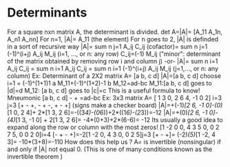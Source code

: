 # Determinants
For a square nxn matrix A, the determinant is divided.
det A=|A|= [A_11 A_1n, A_n1 A_nn]
For n=1, |A|= A_11 (the element)
For n goes to 2, |A| is definded in a sort of recursive way
|A|= sum n j=1 A_ij C_ij (cofactor)= sum n j=1 (-1)^(i+j) A_ij M_ij (i=1, ..., or n: any row)
C_ij=(-1) M_ij ("minor": determinant of the matrix obtained by removing row i and column j)
-or- |A|= sum n i=1 A_ij C_ij = sum n i=1 A_ij C_ij = sum n i=1 (-1)^(i+j) A_ij M_ij (j=1,..., or n: any column)
Ex: Determinant of a 2X2 matrix A= [a b, c d]
|A|=[a b, c d] choose i=1 = (-1)^(1+1)1 a M_11+(-1)^(1+2)-1 b M_12=ad-bc
M_11:[a b, c d] goes to |d|=d M_12: [a b, c d] goes to |c|=c
This is a useful formula to know! Mneumonic
[a b, c d] - + =ad-bc
Ex: 3x3 matrix A= [ 1 3 0, 2 6 4, -1 0 2] i=3 j=3 [+ - +, - + -, + - +] (signs make a checker board)
|A|=+(-1)*[2 6, -1 0]-(0)*[1 0, 2 4]+ 2*[1 3, 2 6]=-((3*4)-(0*6))+2*((1*6)-(2*3))=-12
|A|=+(0)*[2 6, -1 0]-(4)*[1 3, -1 0] + 2[1 3, 2 6]= -4*(0+3)+2*(6-6)= -12
Its usually a good idea to expand along the row or column with the most zeros!
[1 -2 0 0, 4 3 5 0, 0 2 7 5, 0 0 2 0]i=4 [- + - +]=-2[1 -2 0, 4 3 0, 0 2 5]j=3 [+ - +]= (-2)*(5)*[1 -2, 4 3]= -10*(3+8)=-110
How does this help us ?
A= is invertible (nonsingular) if and only if |A| not equal 0.
(This is one of many conditions known as the invertible theorem )